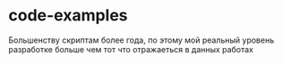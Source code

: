 # code-examples
Большенству скриптам более года, по этому мой реальный уровень разработке больше чем тот что отражаеться в данных работах 
